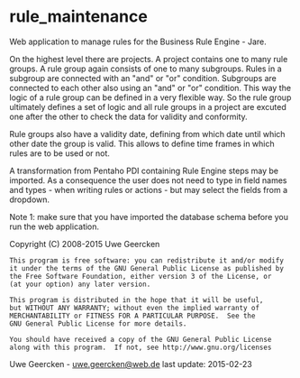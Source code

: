 rule_maintenance
================

Web application to manage rules for the Business Rule Engine - Jare.

On the highest level there are projects. A project contains one to many rule groups. A rule group again consists of one to many subgroups. Rules in a subgroup are connected with an "and" or "or" condition. Subgroups are connected to each other also using an "and" or "or" condition. This way the logic of a rule group can be defined in a very flexible way. So the rule group ultimately defines a set of logic and all rule groups in a project are excuted one after the other to check the data for validity and conformity.

Rule groups also have a validity date, defining from which date until which other date the group is valid. This allows to define time frames in which rules are to be used or not.

A transformation from Pentaho PDI containing Rule Engine steps may be imported. As a consequence the user does not need to type in field names and types - when writing rules or actions - but may select the fields from a dropdown.

Note 1: make sure that you have imported the database schema before you run the web application.

   Copyright (C) 2008-2015  Uwe Geercken
    
    This program is free software: you can redistribute it and/or modify
    it under the terms of the GNU General Public License as published by
    the Free Software Foundation, either version 3 of the License, or
    (at your option) any later version.
    
    This program is distributed in the hope that it will be useful,
    but WITHOUT ANY WARRANTY; without even the implied warranty of
    MERCHANTABILITY or FITNESS FOR A PARTICULAR PURPOSE.  See the
    GNU General Public License for more details.
    
    You should have received a copy of the GNU General Public License
    along with this program.  If not, see http://www.gnu.org/licenses

Uwe Geercken - uwe.geercken@web.de
last update: 2015-02-23
